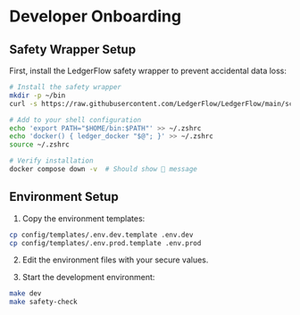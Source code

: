 # Developer Onboarding

## Safety Wrapper Setup

First, install the LedgerFlow safety wrapper to prevent accidental data loss:

```bash
# Install the safety wrapper
mkdir -p ~/bin
curl -s https://raw.githubusercontent.com/LedgerFlow/LedgerFlow/main/scripts/ledger_docker -o ~/bin/ledger_docker && chmod +x ~/bin/ledger_docker

# Add to your shell configuration
echo 'export PATH="$HOME/bin:$PATH"' >> ~/.zshrc
echo 'docker() { ledger_docker "$@"; }' >> ~/.zshrc
source ~/.zshrc

# Verify installation
docker compose down -v  # Should show 🚫 message
```

## Environment Setup

1. Copy the environment templates:
```bash
cp config/templates/.env.dev.template .env.dev
cp config/templates/.env.prod.template .env.prod
```

2. Edit the environment files with your secure values.

3. Start the development environment:
```bash
make dev
make safety-check
``` 